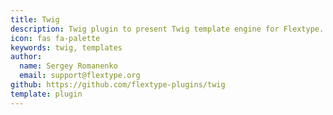 ```yaml
---
title: Twig
description: Twig plugin to present Twig template engine for Flextype.
icon: fas fa-palette
keywords: twig, templates
author:
  name: Sergey Romanenko
  email: support@flextype.org
github: https://github.com/flextype-plugins/twig
template: plugin
---
```

